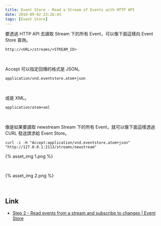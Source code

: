```yaml
---
title: Event Store - Read a Stream of Events with HTTP API
date: 2018-09-02 23:26:43
tags: [Event Store]
---
```


要透過 HTTP API 去讀取 Stream 下的所有 Event，可以像下面這樣向 Event Store 查詢。  

<!-- More -->

    http://<URL>/streams/<STREAM_ID> 

<br/>


Accept 可以指定回傳的格式是 JSON。  

    application/vnd.eventstore.atom+json

<br/>


或是 XML。  

    application/atom+xml

<br/>


像是如果要讀取 newstream Stream 下的所有 Event，就可以像下面這樣透過 CURL 發送請求給 Event Store。  

    curl -i -H "Accept:application/vnd.eventstore.atom+json" "http://127.0.0.1:2113/streams/newstream"

{% asset_img 1.png %}
 
<br/>


{% asset_img 2.png %}
 
<br/>


Link
----
* [Step 2 - Read events from a stream and subscribe to changes | Event Store](https://eventstore.org/docs/getting-started/reading-subscribing-events/index.html?tabs=tabid-6%2Ctabid-8%2Ctabid-create-sub-http)
